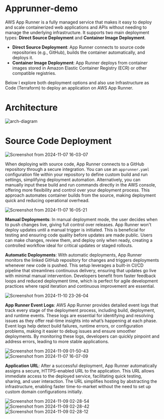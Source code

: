 # Apprunner-demo

AWS App Runner is a fully managed service that makes it easy to deploy and scale containerized web applications and APIs without needing to manage the underlying infrastructure. It supports two main deployment types: **Direct Source Deployment** and **Container Image Deployment**. 

- **Direct Source Deployment**: App Runner connects to source code repositories (e.g., GitHub), builds the container automatically, and deploys it.
- **Container Image Deployment**: App Runner deploys from container images stored in Amazon Elastic Container Registry (ECR) or other compatible registries.

Below I explore both deployment options and also use Infrastructure as Code (Terraform) to deploy an application on AWS App Runner.

# Architecture

![arch-diagram](https://github.com/user-attachments/assets/8e6cda40-0809-42c5-81c0-25799badb69d)


# Source Code Deployment

![Screenshot from 2024-11-07 16-03-07](https://github.com/user-attachments/assets/9aaae2a8-c7cd-48e0-a060-c6fefafeebc0)


When deploying with source code, App Runner connects to a GitHub repository through a secure integration. You can use an `apprunner.yaml` configuration file within your repository to define custom build and run settings, simplifying deployment automation. Alternatively, you can manually input these build and run commands directly in the AWS console, offering more flexibility and control over your deployment process. This approach automates container builds from the source, making deployment quick and reducing operational overhead.

![Screenshot from 2024-11-07 16-05-21](https://github.com/user-attachments/assets/34803e0a-2dbe-4441-80a7-27babee1ff7a)

**Manual Deployments**: In manual deployment mode, the user decides when to push changes live, giving full control over releases. App Runner won't deploy updates until a manual trigger is initiated. This is beneficial for testing and ensuring code quality before updates are made public. Users can make changes, review them, and deploy only when ready, creating a controlled workflow ideal for critical updates or staged rollouts.

**Automatic Deployments**: With automatic deployments, App Runner monitors the linked GitHub repository for changes and triggers deployments whenever new code is pushed. This setup leverages a built-in CI/CD pipeline that streamlines continuous delivery, ensuring that updates go live with minimal manual intervention. Developers benefit from faster feedback loops and reduced deployment time, which is perfect for agile development practices where rapid iteration and continuous improvement are essential.

![Screenshot from 2024-11-10 23-26-04](https://github.com/user-attachments/assets/db78ea32-6018-4017-9c5d-985f1a39983b)


**App Runner Event Logs**: AWS App Runner provides detailed event logs that track every stage of the deployment process, including build, deployment, and runtime events. These logs are essential for identifying and resolving issues as they offer real-time insights into what’s happening at each phase. Event logs help detect build failures, runtime errors, or configuration problems, making it easier to debug issues and ensure smoother deployments. By monitoring these logs, developers can quickly pinpoint and address errors, leading to more stable applications.

![Screenshot from 2024-11-09 01-50-43](https://github.com/user-attachments/assets/f8411374-420d-4e16-aa6e-94b038fcd9d6)
![Screenshot from 2024-11-07 16-07-09](https://github.com/user-attachments/assets/8b4b41fe-9a5e-4295-be24-f7bf07bd4471)


**Application URL**: After a successful deployment, App Runner automatically assigns a secure, HTTPS-enabled URL to the application. This URL allows immediate access to the deployed service, facilitating quick testing, sharing, and user interaction. The URL simplifies hosting by abstracting the infrastructure, enabling faster time-to-market without the need to set up custom domain configurations initially.

![Screenshot from 2024-11-09 02-28-54](https://github.com/user-attachments/assets/1c003bd0-ba04-4403-9f92-47ac88c624a3)
![Screenshot from 2024-11-09 02-28-42](https://github.com/user-attachments/assets/d13c5656-23f4-47be-b16a-d6f255ccac4a)
![Screenshot from 2024-11-09 02-28-12](https://github.com/user-attachments/assets/bc74736a-10f1-462e-bacd-62fd12047038)
